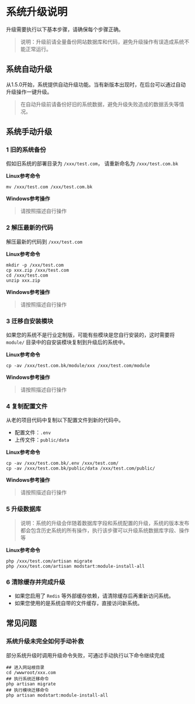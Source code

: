 # 系统升级说明

升级需要执行以下基本步骤，请确保每个步骤正确。

> 说明：升级前请全量备份网站数据库和代码，避免升级操作有误造成系统不能正常运行。


## 系统自动升级

从1.5.0开始，系统提供自动升级功能。当有新版本出现时，在后台可以通过自动升级操作一键升级。

> 在自动升级前请备份好旧的系统数据，避免升级失败造成的数据丢失等情况。


## 系统手动升级

### 1 旧的系统备份

假如旧系统的部署目录为 `/xxx/test.com`，
请重新命名为 `/xxx/test.com.bk`

**Linux参考命令**

```shell
mv /xxx/test.com /xxx/test.com.bk
```

**Windows参考操作**

> 请按照描述自行操作



### 2 解压最新的代码

解压最新的代码到 `/xxx/test.com`

**Linux参考命令**

```shell
mkdir -p /xxx/test.com
cp xxx.zip /xxx/test.com
cd /xxx/test.com
unzip xxx.zip
```

**Windows参考操作**

> 请按照描述自行操作


### 3 迁移自安装模块

如果您的系统不是行业定制版，可能有些模块是您自行安装的，这时需要将 `module/` 目录中的自安装模块复制到升级后的系统中。

**Linux参考命令**

```shell
cp -av /xxx/test.com.bk/module/xxx /xxx/test.com/module
```

**Windows参考操作**

>  请按照描述自行操作


### 4 复制配置文件

从老的项目代码中复制以下配置文件到新的代码中。

- 配置文件：`.env`
- 上传文件：`public/data` 

**Linux参考命令**

```shell
cp -av /xxx/test.com.bk/.env /xxx/test.com/
cp -av /xxx/test.com.bk/public/data /xxx/test.com/public/
```

**Windows参考操作**

>  请按照描述自行操作


### 5 升级数据库

> 说明：系统的升级会伴随着数据库字段和系统配置的升级，系统的版本发布都会包含历史系统的所有操作，执行该步骤可以升级系统数据库字段、操作等

**Linux参考命令**

```shell
php /xxx/test.com/artisan migrate
php /xxx/test.com/artisan modstart:module-install-all 
```

### 6 清除缓存并完成升级

- 如果您启用了 `Redis` 等外部缓存依赖，请清除缓存后再重新访问系统。
- 如果您使用的是系统自带的文件缓存，直接访问新系统。


## 常见问题

### 系统升级未完全如何手动补救

部分系统升级时调用升级命令失败，可通过手动执行以下命令继续完成

```shell
## 进入网站根目录
cd /wwwroot/xxx.com
## 执行系统迁移命令
php artisan migrate
## 执行模块迁移命令
php artisan modstart:module-install-all
```

